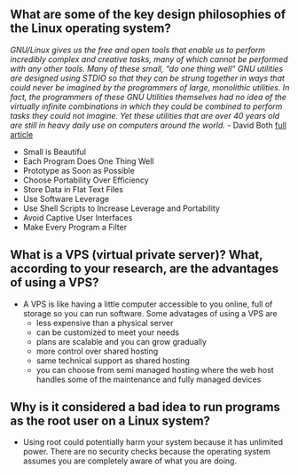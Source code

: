 ## What are some of the key design philosophies of the Linux operating system?
*GNU/Linux gives us the free and open tools that enable us to perform incredibly complex and creative tasks, many of which cannot be performed with any other tools. Many of these small, “do one thing well” GNU utilities are designed using STDIO so that they can be strung together in ways that could never be imagined by the programmers of large, monolithic utilities. In fact, the programmers of these GNU Utilities themselves had no idea of the virtually infinite combinations in which they could be combined to perform tasks they could not imagine. Yet these utilities that are over 40 years old are still in heavy daily use on computers around the world.* - David Both [full article](https://opensource.com/business/15/2/how-linux-philosophy-affects-you)

* Small is Beautiful
* Each Program Does One Thing Well
* Prototype as Soon as Possible
* Choose Portability Over Efficiency
* Store Data in Flat Text Files
* Use Software Leverage
* Use Shell Scripts to Increase Leverage and Portability
* Avoid Captive User Interfaces
* Make Every Program a Filter

## What is a VPS (virtual private server)? What, according to your research, are the advantages of using a VPS?

* A VPS is like having a little computer accessible to you online, full of storage so you can run software. Some advatages of using a VPS are
	* less expensive than a physical server
	* can be customized to meet your needs
	* plans are scalable and you can grow gradually
	* more control over shared hosting
	* same technical support as shared hosting
	* you can choose from semi managed hosting where the web host handles some of the maintenance and fully managed devices

## Why is it considered a bad idea to run programs as the root user on a Linux system?

* Using root could potentially harm your system because it has unlimited power. There are no security checks because the operating system assumes you are completely aware of what you are doing. 
 
